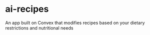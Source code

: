 # ai-recipes
An app built on Convex that modifies recipes based on your dietary restrictions and nutritional needs
